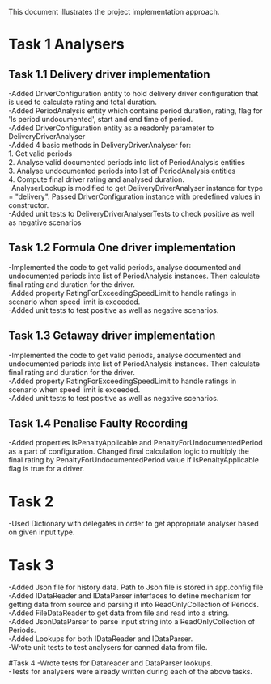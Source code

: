 This document illustrates the project implementation approach.

# Task 1 Analysers
## Task 1.1 Delivery driver implementation
 -Added DriverConfiguration entity to hold delivery driver configuration that is used to calculate rating and total duration.  
 -Added PeriodAnalysis entity which contains period duration, rating, flag for 'Is period undocumented', start and end time of period.  
 -Added DriverConfiguration entity as a readonly parameter to DeliveryDriverAnalyser  
 -Added 4 basic methods in DeliveryDriverAnalyser for:  
	1. Get valid periods  
	2. Analyse valid documented periods into list of PeriodAnalysis entities  
	3. Analyse undocumented periods into list of PeriodAnalysis entities  
	4. Compute final driver rating and analysed duration.  
-AnalyserLookup is modified to get DeliveryDriverAnalyser instance for type = "delivery". Passed DriverConfiguration instance with predefined values in constructor.  
-Added unit tests to DeliveryDriverAnalyserTests to check positive as well as negative scenarios  

## Task 1.2 Formula One driver implementation
-Implemented the code to get valid periods, analyse documented and undocumented periods into list of PeriodAnalysis instances. Then calculate final rating and duration for the driver.  
-Added property RatingForExceedingSpeedLimit to handle ratings in scenario when speed limit is exceeded.  
-Added unit tests to test positive as well as negative scenarios.  

## Task 1.3 Getaway driver implementation
-Implemented the code to get valid periods, analyse documented and undocumented periods into list of PeriodAnalysis instances. Then calculate final rating and duration for the driver.  
-Added property RatingForExceedingSpeedLimit to handle ratings in scenario when speed limit is exceeded.  
-Added unit tests to test positive as well as negative scenarios.  

## Task 1.4 Penalise Faulty Recording
-Added properties IsPenaltyApplicable and PenaltyForUndocumentedPeriod as a part of configuration. Changed final calculation logic to multiply the final rating by PenaltyForUndocumentedPeriod value if IsPenaltyApplicable flag is true for a driver.  

# Task 2
-Used Dictionary with delegates in order to get appropriate analyser based on given input type.  

# Task 3
-Added Json file for history data. Path to Json file is stored in app.config file  
-Added IDataReader and IDataParser interfaces to define mechanism for getting data from source and parsing it into ReadOnlyCollection of Periods.  
-Added FileDataReader to get data from file and read into a string.  
-Added JsonDataParser to parse input string into a ReadOnlyCollection of Periods.  
-Added Lookups for both IDataReader and IDataParser.  
-Wrote unit tests to test analysers for canned data from file.  

#Task 4
-Wrote tests for Datareader and DataParser lookups.  
-Tests for analysers were already written during each of the above tasks.  
